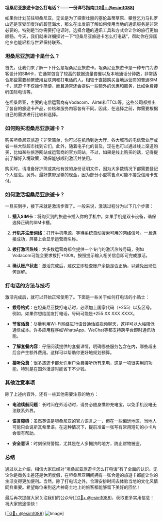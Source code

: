 **坦桑尼亚旅遊卡怎么打电话？——一份详尽指南[[TG💪+ @esim1088](https://t.me/s/esim1088)]**

如果你计划前往坦桑尼亚，无论是为了探索壮丽的塞伦盖蒂草原、攀登乞力马扎罗山还是享受印度洋的碧蓝海水，那么在出发前了解如何使用当地的通讯服务是非常必要的。特别是当你需要打电话时，选择合适的通讯工具和方式会让你的旅行更加顺畅。今天，我们就来详细探讨一下“坦桑尼亚旅遊卡怎么打电话”，帮助你在异国他乡也能轻松与世界保持联系。

### 坦桑尼亚旅遊卡是什么？

首先，让我们来了解一下什么是坦桑尼亚旅遊卡。坦桑尼亚旅遊卡是一种专门为游客设计的SIM卡，它通常包含了较高的数据流量套餐以及本地通话分钟数，非常适合那些需要频繁使用互联网和打电话的人。相较于直接购买当地运营商的普通SIM卡，旅遊卡不仅操作简便，而且通常还会提供一些额外的优惠和服务，比如免费接听国际电话等。

在坦桑尼亚，主要的电信运营商有Vodacom、Airtel和TTCL等。这些公司都推出了各自的旅遊卡产品，价格和服务内容各有不同。因此，在选择之前，你需要根据自己的需求进行比较和选择。

### 如何购买坦桑尼亚旅遊卡？

购买坦桑尼亚旅遊卡非常简单，你可以在机场到达大厅、各大城市的电信营业厅或者一些大型超市找到它们。此外，随着电子化的普及，现在也可以通过线上渠道购买，比如某些旅游网站或运营商的官方网站。不过，如果是线上购买的话，记得提前了解好入境政策，确保能够顺利激活并使用。

购买时，请准备好护照或其他有效的身份证明文件，因为大多数情况下都需要登记个人信息。另外，最好携带足够的现金，因为部分小型零售点可能不接受信用卡支付。

### 如何激活坦桑尼亚旅遊卡？

一旦买到手，接下来就是激活步骤了。一般来说，激活过程分为以下几个步骤：

1. **插入SIM卡**：将购买到的旅遊卡插入你的手机中。如果手机是双卡设备，确保选择正确的SIM卡槽。
   
2. **开机并注册网络**：打开手机电源，等待系统自动搜索可用的网络信号。一旦连接成功，屏幕上会显示运营商名称。

3. **拨打激活热线**：大多数运营商都会提供一个专门的激活热线号码，例如Vodacom可能会要求拨打*100#。按照提示输入相关信息即可完成激活。

4. **确认账户状态**：激活完成后，建议立即检查账户余额是否正确，以避免出现任何误解。

### 打电话的方法与技巧

激活完成后，就可以开始正常使用了。下面是一些关于如何打电话的小贴士：

- **拨号格式**：在坦桑尼亚拨打电话时，必须加上国家代码（+255）以及区号。例如，如果你想给朋友打电话，号码可能是+255 XX XXX XXXX。
  
- **节省话费**：尽量利用Wi-Fi网络进行语音通话或视频聊天，这样可以大幅降低通信成本。许多应用程序如WhatsApp、WeChat等都支持跨平台即时通讯功能。

- **了解套餐内容**：仔细阅读提供的套餐详情，明确哪些服务包含在内，哪些超出后会产生额外费用。这样可以帮助你更好地规划预算。

- **接听免费**：很多旅遊卡都允许用户免费接听所有来电，这是一项很实用的功能，特别是在国外漫游时能省下不少钱。

### 其他注意事项

除了上述内容外，还有一些其他需要注意的地方：

- **电池续航问题**：长时间在外活动时，请务必随身携带充电宝，以免手机没电无法联系外界。
  
- **语言障碍**：虽然英语是坦桑尼亚的官方语言之一，但在一些偏远地区，当地人可能只会说斯瓦希里语。在这种情况下，提前准备一张写有常用短句的小卡片会很有帮助。

- **安全意识**：时刻保持警惕，尤其是在人多拥挤的地方，防止财物被盗。

### 总结

通过以上介绍，相信大家已经对“坦桑尼亚旅遊卡怎么打电话”有了全面的认识。无论你是商务出差还是休闲度假，在坦桑尼亚期间拥有一张合适的旅遊卡都能让你的生活变得更加便利。当然，除了打电话之外，合理安排时间去体验当地的文化风情同样重要。希望每位来到这片神奇土地上的旅客都能够留下美好的回忆！

最后再次提醒大家关注我们的公众号[[TG💪+ @esim1088](https://t.me/s/esim1088)]，获取更多实用信息！祝大家旅途愉快！

[[TG💪+ @esim1088](https://t.me/s/esim1088)] ![Image](https://i.postimg.cc/4NQfJmqS/Snipaste-2025-05-13-00-14-12.png)]